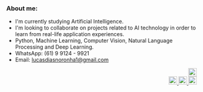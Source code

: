 ### About me:
- I'm currently studying Artificial Intelligence.
- I'm looking to collaborate on projects related to AI technology in order to learn from real-life application experiences.
- Python, Machine Learning, Computer Vision, Natural Language Processing and Deep Learning. 
- WhatsApp: (61) 9 9124 - 9921
- Email: lucasdiasnoronha1@gmail.com


<div style="text-align: right;">
    <a href="https://www.kaggle.com/lucasdiasnoronha">
        <img src="https://cdn4.iconfinder.com/data/icons/logos-and-brands/512/189_Kaggle_logo_logos-512.png" alt="Kaggle" width="22" height="22">
    </a>
</div>
<div style="text-align: right;">
    <a href="https://www.beecrowd.com.br/judge/pt/profile/853485">
        <img src="https://user-images.githubusercontent.com/80331468/270190538-7b3fa433-c299-4909-9559-f5276c2edacb.png" alt="Beecrowd" width="22" height="22">
    </a>
    <a href="https://www.linkedin.com/in/lucasdiasnoronha?utm_source=share&utm_campaign=share_via&utm_content=profile&utm_medium=android_app">
        <img src="https://skillicons.dev/icons?i=linkedin" alt="LinkedIn" width="22" height="22">
    </a>
    <a href="https://x.com/DiasLucas75490?t=hYH4BtOwrZ15pAyUJ_OwGA&s=09">
        <img src="https://skillicons.dev/icons?i=twitter" alt="Twitter" width="22" height="22">
    </a>
</div>

